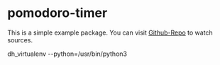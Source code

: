 # pomodoro-timer

This is a simple example package. You can visit
[Github-Repo](https://github.com/asvatov/pomodoro-timer)
to watch sources.

dh_virtualenv --python=/usr/bin/python3
